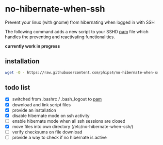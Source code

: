 # no-hibernate-when-ssh
Prevent your linux (with gnome) from hibernating when logged in with SSH

The following command adds a new script to your SSHD [pam](http://www.linux-pam.org/) file which handles the
preventing and reactivating functionalities.

**currently work in progress**

## installation

```sh
wget -O - https://raw.githubusercontent.com/phips4/no-hibernate-when-ssh/master/install.sh | sh
```
## todo list
- [x] switched from .bashrc / .bash_logout to [pam](http://www.linux-pam.org/)
- [x] download and link script files
- [x] provide an installation 
- [x] disable hibernate mode on ssh activity
- [ ] enable hibernate mode when all ssh sessions are closed
- [x] move files into own directory (/etc/no-hibernate-when-ssh/)
- [ ] verify checksums on file download
- [ ] provide a way to check if no hibernate is active